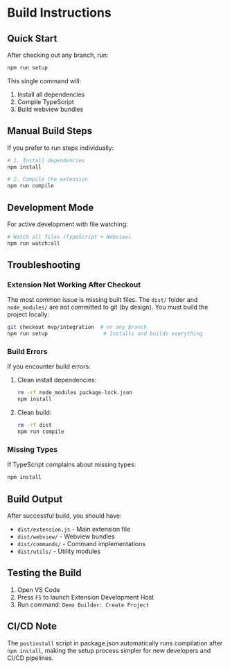 # Build Instructions

## Quick Start

After checking out any branch, run:

```bash
npm run setup
```

This single command will:

1. Install all dependencies
2. Compile TypeScript
3. Build webview bundles

## Manual Build Steps

If you prefer to run steps individually:

```bash
# 1. Install dependencies
npm install

# 2. Compile the extension
npm run compile
```

## Development Mode

For active development with file watching:

```bash
# Watch all files (TypeScript + Webview)
npm run watch:all
```

## Troubleshooting

### Extension Not Working After Checkout

The most common issue is missing built files. The `dist/` folder and `node_modules/` are not committed to git (by design). You must build the project locally:

```bash
git checkout mvp/integration  # or any branch
npm run setup                  # Installs and builds everything
```

### Build Errors

If you encounter build errors:

1. Clean install dependencies:

   ```bash
   rm -rf node_modules package-lock.json
   npm install
   ```

2. Clean build:

   ```bash
   rm -rf dist
   npm run compile
   ```

### Missing Types

If TypeScript complains about missing types:

```bash
npm install
```

## Build Output

After successful build, you should have:

- `dist/extension.js` - Main extension file
- `dist/webview/` - Webview bundles
- `dist/commands/` - Command implementations
- `dist/utils/` - Utility modules

## Testing the Build

1. Open VS Code
2. Press `F5` to launch Extension Development Host
3. Run command: `Demo Builder: Create Project`

## CI/CD Note

The `postinstall` script in package.json automatically runs compilation after `npm install`, making the setup process simpler for new developers and CI/CD pipelines.